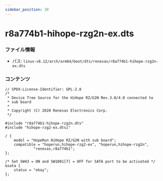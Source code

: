 ```yaml
---
sidebar_position: 30
---
```

# r8a774b1-hihope-rzg2n-ex.dts

### ファイル情報

- パス: `linux-v6.12/arch/arm64/boot/dts/renesas/r8a774b1-hihope-rzg2n-ex.dts`

### コンテンツ

```dts
// SPDX-License-Identifier: GPL-2.0
/*
 * Device Tree Source for the HiHope RZ/G2N Rev.3.0/4.0 connected to
 * sub board
 *
 * Copyright (C) 2020 Renesas Electronics Corp.
 */

#include "r8a774b1-hihope-rzg2n.dts"
#include "hihope-rzg2-ex.dtsi"

/ {
	model = "HopeRun HiHope RZ/G2N with sub board";
	compatible = "hoperun,hihope-rzg2-ex", "hoperun,hihope-rzg2n",
		     "renesas,r8a774b1";
};

/* Set SW43 = ON and SW1001[7] = OFF for SATA port to be activated */
&sata {
	status = "okay";
};

```
